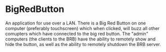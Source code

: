 # BigRedButton
An application for use over a LAN. There is a Big Red Button on one computer (preferably touchscreen)  which when clicked, will buzz all other comupters which have connected to the big red button. The "admin" computers (the clients to the BRB) have the ability to remotely show and hide the button, as well as the ability to remotely shutdown the BRB server.
